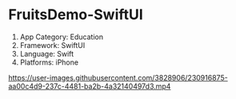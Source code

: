 # FruitsDemo-SwiftUI

1. App Category: Education
2. Framework: SwiftUI
3. Language: Swift
4. Platforms: iPhone

https://user-images.githubusercontent.com/3828906/230916875-aa00c4d9-237c-4481-ba2b-4a32140497d3.mp4
